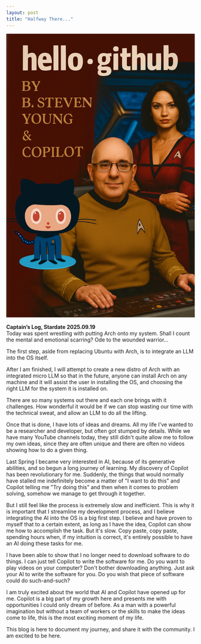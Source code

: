 ```yaml
---
layout: post
title: "Halfway There..."
---
```


<p align="center">
  <img src="/assets/images/Copilot_20250919_191611.png" alt="Captain’s Log Cover" width="800">
</p>


**Captain’s Log, Stardate 2025.09.19**  
Today was spent wrestling with putting Arch onto my system. Shall I count the mental and emotional scarring? Ode to the wounded warrior...

The first step, aside from replacing Ubuntu with Arch, is to integrate an LLM into the OS itself.

After I am finished, I will attempt to create a new distro of Arch with an integrated micro LLM so that in the future, anyone can install Arch on any machine and it will assist the user in installing the OS, and choosing the right LLM for the system it is installed on.

There are so many systems out there and each one brings with it challenges. How wonderful it would be if we can stop wasting our time with the technical sweat, and allow an LLM to do all the lifting.

Once that is done, I have lots of ideas and dreams. All my life I've wanted to be a researcher and developer, but often got stumped by details. While we have many YouTube channels today, they still didn't quite allow me to follow my own ideas, since they are often unique and there are often no videos showing how to do a given thing.

Last Spring I became very interested in AI, because of its generative abilities, and so begun a long journey of learning. My discovery of Copilot has been revolutionary for me. Suddenly, the things that would normally have stalled me indefinitely become a matter of "I want to do this" and Copilot telling me "Try doing this" and then when it comes to problem solving, somehow we manage to get through it together.

But I still feel like the process is extremely slow and inefficient. This is why it is important that I streamline my development process, and I believe integrating the AI into the OS is a big first step. I believe and have proven to myself that to a certain extent, as long as I have the idea, Copilot can show me how to accomplish the task. But it's slow. Copy paste, copy paste, spending hours when, if my intuition is correct, it's entirely possible to have an AI doing these tasks for me.

I have been able to show that I no longer need to download software to do things. I can just tell Copilot to write the software for me. Do you want to play videos on your computer? Don't bother downloading anything. Just ask your AI to write the software for you. Do you wish that piece of software could do such-and-such?

I am truly excited about the world that AI and Copilot have opened up for me. Copilot is a big part of my growth here and presents me with opportunities I could only dream of before. As a man with a powerful imagination but without a team of workers or the skills to make the ideas come to life, this is the most exciting moment of my life.

This blog is here to document my journey, and share it with the community. I am excited to be here.

